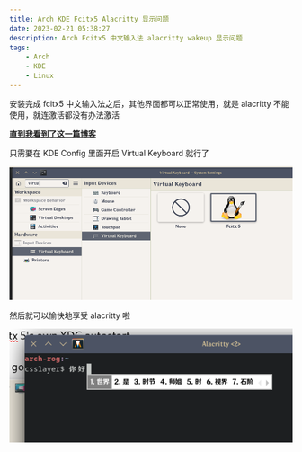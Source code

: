 ```yaml
---
title: Arch KDE Fcitx5 Alacritty 显示问题
date: 2023-02-21 05:38:27
description: Arch Fcitx5 中文输入法 alacritty wakeup 显示问题
tags:
    - Arch
    - KDE
    - Linux
---
```



安装完成 fcitx5 中文输入法之后，其他界面都可以正常使用，就是 alacritty 不能使用，就连激活都没有办法激活

**[直到我看到了这一篇博客](https://www.csslayer.info/wordpress/linux/use-plasma-5-24-to-type-in-alacritty-or-any-other-text-input-v3-client-with-fcitx-5-on-wayland/)**

只需要在 KDE Config 里面开启 Virtual Keyboard 就行了

![](https://raw.githubusercontent.com/HCY-ASLEEP/picture-bed/main/picture-bed/arch-kde-fcitx5-image-1.png)

然后就可以愉快地享受 alacritty 啦

![](https://raw.githubusercontent.com/HCY-ASLEEP/picture-bed/main/picture-bed/arch-kde-fcitx5-image-2.png)
